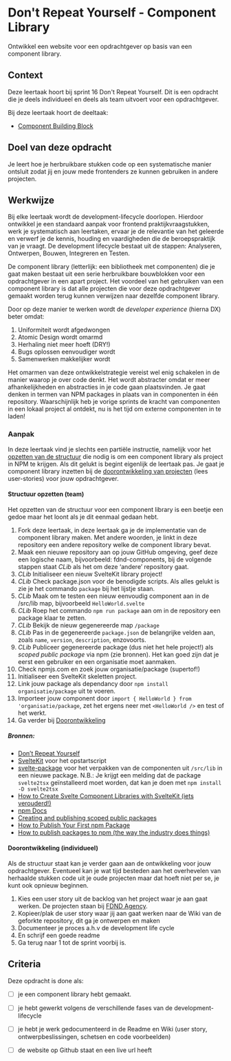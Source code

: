 # Don't Repeat Yourself - Component Library
Ontwikkel een website voor een opdrachtgever op basis van een component library.

## Context
Deze leertaak hoort bij sprint 16 Don't Repeat Yourself. Dit is een opdracht die je deels individueel en deels als team uitvoert voor een opdrachtgever.

Bij deze leertaak hoort de deeltaak:

* [Component Building Block](https://github.com/fdnd-task/dont-repeat-yourself-component-building-block)

## Doel van deze opdracht
Je leert hoe je herbruikbare stukken code op een systematische manier ontsluit zodat jij en jouw mede frontenders ze kunnen gebruiken in andere projecten.

## Werkwijze
Bij elke leertaak wordt de development-lifecycle doorlopen. Hierdoor ontwikkel je een standaard aanpak voor frontend praktijkvraagstukken, werk je systematisch aan leertaken, ervaar je de relevantie van het geleerde en verwerf je de kennis, houding en vaardigheden die de beroepspraktijk van je vraagt. De development lifecycle bestaat uit de stappen: Analyseren, Ontwerpen, Bouwen, Integreren en Testen.

De component library (letterlijk: een bibliotheek met componenten) die je gaat maken bestaat uit een serie herbruikbare bouwblokken voor een opdrachtgever in een apart project. Het voordeel van het gebruiken van een component library is dat alle projecten die voor deze opdrachtgever gemaakt worden terug kunnen verwijzen naar dezelfde component library. 

Door op deze manier te werken wordt de *developer experience* (hierna DX) beter omdat: 
1. Uniformiteit wordt afgedwongen
2. Atomic Design wordt omarmd
3. Herhaling niet meer hoeft (DRY!)
4. Bugs oplossen eenvoudiger wordt
5. Samenwerken makkelijker wordt

Het omarmen van deze ontwikkelstrategie vereist wel enig schakelen in de manier waarop je over code denkt. Het wordt abstracter omdat er meer afhankelijkheden en abstracties in je code gaan plaatsvinden. Je gaat denken in termen van NPM packages in plaats van in componenten in één repository. Waarschijnlijk heb je vorige sprints de kracht van componenten in een lokaal project al ontdekt, nu is het tijd om externe componenten in te laden!

### Aanpak

In deze leertaak vind je slechts een partiële instructie, namelijk voor het [opzetten van de structuur](#structuur-opzetten-team) die nodig is om een component library als project in NPM te krijgen. Als dit gelukt is begint eigenlijk de leertaak pas. Je gaat je component library inzetten bij de [doorontwikkeling van projecten](#doorontwikkeling-individueel) (lees user-stories) voor jouw opdrachtgever.

#### Structuur opzetten (team)

Het opzetten van de structuur voor een component library is een beetje een gedoe maar het loont als je dit eenmaal gedaan hebt.

1. Fork deze leertaak, in deze leertaak ga je de implementatie van de component library maken. Met andere woorden, je linkt in deze repository een andere repository welke de component library bevat.
2. Maak een nieuwe repository aan op jouw GitHub omgeving, geef deze een logische naam, bijvoorbeeld: fdnd-components, bij de volgende stappen staat *CLib* als het om deze ‘andere’ repository gaat.
3. *CLib* Initialiseer een nieuw SvelteKit library project!
4. *CLib* Check package.json voor de benodigde scripts. Als alles gelukt is zie je het commando `package` bij het lijstje staan.
5. *CLib* Maak om te testen een nieuw eenvoudig component aan in de /src/lib map, bijvoorbeeld `HelloWorld.svelte`
6. *CLib* Roep het commando `npm run package` aan om in de repository een package klaar te zetten.
7. *CLib* Bekijk de nieuw gegenereerde map `/package`
8. *CLib* Pas in de gegenereerde `package.json` de belangrijke velden aan, zoals `name`, `version`, `description`, enzovoorts.
9. *CLib* Publiceer gegenereerde package (dus niet het hele project!) als *scoped public package* via npm (zie bronnen). Het kan goed zijn dat je eerst een gebruiker en een organisatie moet aanmaken.
10. Check npmjs.com en zoek jouw organisatie/package (supertof!)
11. Initialiseer een SvelteKit skeletten project.
11. Link jouw package als dependancy door `npm install organisatie/package` uit te voeren.
12. Importeer jouw component door `import { HelloWorld } from 'organisatie/package`, zet het ergens neer met `<HelloWorld />` en test of het werkt.
13. Ga verder bij [Doorontwikkeling](#doorontwikkeling-individueel)

##### Bronnen:
- [Don’t Repeat Yourself](http://wiki.c2.com/?DontRepeatYourself)
- [SvelteKit](https://kit.svelte.dev/) voor het opstartscript
- [svelte-package](https://kit.svelte.dev/docs/packaging) voor het verpakken van de componenten uit `/src/lib` in een nieuwe package. N.B.: Je krijgt een melding dat de package `svelte2tsx` geïnstalleerd moet worden, dat kan je doen met `npm install -D svelte2tsx`
- [How to Create Svelte Component Libraries with SvelteKit (iets verouderd!)](https://medium.com/mkdir-awesome/how-to-create-svelte-component-libraries-with-sveltekit-98fd2ff12f0f)
- [npm Docs](https://docs.npmjs.com/)
- [Creating and publishing scoped public packages](https://docs.npmjs.com/creating-and-publishing-scoped-public-packages)
- [How to Publish Your First npm Package](https://bretcameron.medium.com/how-to-publish-your-first-npm-package-b224296fc57b)
- [How to publish packages to npm (the way the industry does things)](https://zellwk.com/blog/publish-to-npm/)

#### Doorontwikkeling (individueel)

Als de structuur staat kan je verder gaan aan de ontwikkeling voor jouw opdrachtgever. Eventueel kan je wat tijd besteden aan het overhevelen van herhaalde stukken code uit je oude projecten maar dat hoeft niet per se, je kunt ook opnieuw beginnen.

1. Kies een user story uit de backlog van het project waar je aan gaat werken. De projecten staan bij [FDND Agency](https://github.com/fdnd-agency).  
2. Kopieer/plak de user story waar jij aan gaat werken naar de Wiki van de geforkte repository, dit ga je ontwerpen en maken
3. Documenteer je proces a.h.v de development life cycle
4. En schrijf een goede readme
5. Ga terug naar 1 tot de sprint voorbij is.

## Criteria


Deze opdracht is done als:

- [ ] je een component library hebt gemaakt.
- [ ] je hebt gewerkt volgens de verschillende fases van de development-lifecycle
- [ ] je hebt je werk gedocumenteerd in de Readme en Wiki (user story, ontwerpbeslissingen, schetsen en code voorbeelden)
- [ ] de website op Github staat en een live url heeft

